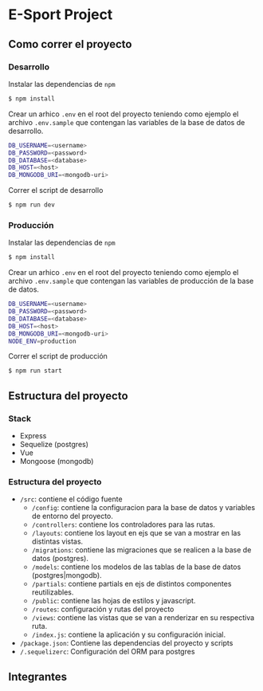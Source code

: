 # E-Sport Project

## Como correr el proyecto

### Desarrollo

Instalar las dependencias de `npm`

```bash
$ npm install
```

Crear un arhico `.env` en el root del proyecto teniendo como ejemplo el archivo `.env.sample` que contengan las variables de la base de datos de desarrollo.

```bash
DB_USERNAME=<username>
DB_PASSWORD=<password>
DB_DATABASE=<database>
DB_HOST=<host>
DB_MONGODB_URI=<mongodb-uri>
```

Correr el script de desarrollo

```bash
$ npm run dev
```

### Producción

Instalar las dependencias de `npm`

```bash
$ npm install
```

Crear un arhico `.env` en el root del proyecto teniendo como ejemplo el archivo `.env.sample` que contengan las variables de producción de la base de datos.

```bash
DB_USERNAME=<username>
DB_PASSWORD=<password>
DB_DATABASE=<database>
DB_HOST=<host>
DB_MONGODB_URI=<mongodb-uri>
NODE_ENV=production
```

Correr el script de producción

```bash
$ npm run start
```

## Estructura del proyecto

### Stack

* Express
* Sequelize (postgres)
* Vue
* Mongoose (mongodb)

### Estructura del proyecto

* `/src`: contiene el código fuente
    * `/config`: contiene la configuracion para la base de datos y variables de entorno del proyecto.
    * `/controllers`: contiene los controladores para las rutas.
    * `/layouts`: contiene los layout en ejs que se van a mostrar en las distintas vistas.
    * `/migrations`: contiene las migraciones que se realicen a la base de datos (postgres).
    * `/models`: contiene los modelos de las tablas de la base de datos (postgres|mongodb).
    * `/partials`: contiene partials en ejs de distintos componentes reutilizables.
    * `/public`: contiene las hojas de estilos y javascript.
    * `/routes`: configuración y rutas del proyecto
    * `/views`: contiene las vistas que se van a renderizar en su respectiva ruta.
    * `/index.js`: contiene la aplicación y su configuración inicial.
* `/package.json`: Contiene las dependencias del proyecto y scripts
* `/.sequelizerc`: Configuración del ORM para postgres


## Integrantes
